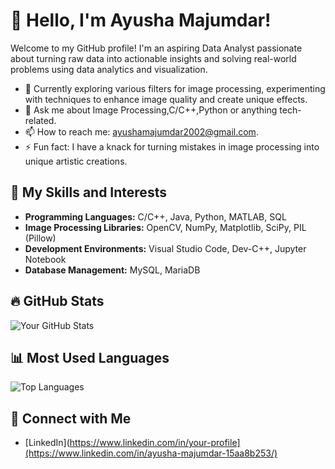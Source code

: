 # 👋 Hello, I'm Ayusha Majumdar!

Welcome to my GitHub profile! I'm an aspiring Data Analyst passionate about turning raw data into actionable insights and solving real-world problems using data analytics and visualization.
- 🌱 Currently exploring various filters for image processing, experimenting with techniques to enhance image quality and create unique effects.
- 💬 Ask me about Image Processing,C/C++,Python or anything tech-related.
- 📫 How to reach me: ayushamajumdar2002@gmail.com.
- ⚡ Fun fact: I have a knack for turning mistakes in image processing into unique artistic creations.

## 🚀 My Skills and Interests
- **Programming Languages:** C/C++, Java, Python, MATLAB, SQL
- **Image Processing Libraries:** OpenCV, NumPy, Matplotlib, SciPy, PIL (Pillow)
- **Development Environments:** Visual Studio Code, Dev-C++, Jupyter Notebook
- **Database Management:** MySQL, MariaDB

## 🔥 GitHub Stats
![Your GitHub Stats](https://github-readme-stats.vercel.app/api?username=your-username&show_icons=true&theme=dark&count_private=true)

## 📊 Most Used Languages
![Top Languages](https://github-readme-stats.vercel.app/api/top-langs/?username=your-username&layout=compact&theme=dark)

## 🔗 Connect with Me
- [LinkedIn](https://www.linkedin.com/in/your-profile](https://www.linkedin.com/in/ayusha-majumdar-15aa8b253/)
